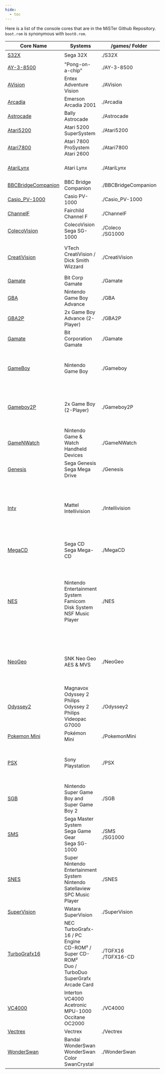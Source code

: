 ```yaml
---
hide:
  - toc
---
```


Here is a list of the console cores that are in the MiSTer Github Repository. `boot.rom` is synonymous with `boot0.rom`.

| Core Name                                                                       | Systems                                                                                                 | /games/ Folder          | BIOS                                                                                                                                          | SDRAM    |
| ------------------------------------------------------------------------------- | ------------------------------------------------------------------------------------------------------- | ----------------------- | --------------------------------------------------------------------------------------------------------------------------------------------- | -------- |
| [S32X](https://github.com/MiSTer-devel/S32X_MiSTer)                             | Sega 32X                                                                                                | ./S32X                  |                                                                                                                                               | ✔️       |
| [AY-3-8500](https://github.com/MiSTer-devel/AY-3-8500-MiSTer)                   | "Pong-on-a-chip"                                                                                        | ./AY-3-8500             |                                                                                                                                               |          |
| [AVision](https://github.com/MiSTer-devel/AdventureVision_MiSTer)               | Entex Adventure Vision                                                                                  | ./AVision               |                                                                                                                                               |          |
| [Arcadia](https://github.com/MiSTer-devel/Arcadia_MiSTer)                       | Emerson Arcadia 2001                                                                                    | ./Arcadia               |                                                                                                                                               |          |
| [Astrocade](https://github.com/MiSTer-devel/Astrocade_MiSTer)                   | Bally Astrocade                                                                                         | ./Astrocade             | boot0.rom                                                                                                                                     |          |
| [Atari5200](https://github.com/MiSTer-devel/Atari800_MiSTer)                    | Atari 5200 SuperSystem                                                                                  | ./Atari5200             |                                                                                                                                               |          |
| [Atari7800](https://github.com/MiSTer-devel/Atari7800_MiSTer)                   | Atari 7800 ProSystem<br>Atari 2600                                                                      | ./Atari7800             | boot0.rom (optional)                                                                                                                          | ✔️       |
| [AtariLynx](https://github.com/MiSTer-devel/AtariLynx_MiSTer)                   | Atari Lynx                                                                                              | ./AtariLynx             | boot0.rom = bootrom (lynxboot.img)                                                                                                            | ✔️       |
| [BBCBridgeCompanion](https://github.com/MiSTer-devel/BBCBridgeCompanion_MiSTer) | BBC Bridge Companion                                                                                    | ./BBCBridgeCompanion    |                                                                                                                                               |          |
| [Casio_PV-1000](https://github.com/MiSTer-devel/Casio_PV-1000_MiSTer)           | Casio PV-1000                                                                                           | ./Casio_PV-1000         |                                                                                                                                               |          |
| [ChannelF](https://github.com/MiSTer-devel/ChannelF_MiSTer)                     | Fairchild Channel F                                                                                     | ./ChannelF              |                                                                                                                                               |          |
| [ColecoVision](https://github.com/MiSTer-devel/ColecoVision_MiSTer)             | ColecoVision<br>Sega SG-1000                                                                            | ./Coleco<br>./SG1000    |                                                                                                                                               | ✔️       |
| [CreatiVision](https://github.com/MiSTer-devel/CreatiVision_MiSTer)             | VTech CreatiVision / Dick Smith Wizzard                                                                 | ./CreatiVision          | boot0.rom (bios)<br>boot1.rom (autoload a game)                                                                                               |          |
| [Gamate](https://github.com/MiSTer-devel/Gamate_MiSTer)                         | Bit Corp Gamate                                                                                         | ./Gamate                | boot0.rom                                                                                                                                     | ✔️       |
| [GBA](https://github.com/MiSTer-devel/GBA_MiSTer)                               | Nintendo Game Boy Advance                                                                               | ./GBA                   | boot0.rom (recommended)                                                                                                                       | Optional |
| [GBA2P](https://github.com/MiSTer-devel/GBA_MiSTer/tree/GBA2P)                  | 2x Game Boy Advance (2-Player)                                                                          | ./GBA2P                 | boot0.rom (recommended)                                                                                                                       | ✔️       |
| [Gamate](https://github.com/MiSTer-devel/Gamate_MiSTer)                         | Bit Corporation Gamate                                                                                  | ./Gamate                | boot0.rom                                                                                                                                     | ✔️       |
| [GameBoy](https://github.com/MiSTer-devel/Gameboy_MiSTer)                       | Nintendo Game Boy                                                                                       | ./Gameboy               | boot1.rom = Gameboy Color BIOS<br>boot2.rom = autoload a game                                                                                 | ✔️       |
| [Gameboy2P](https://github.com/MiSTer-devel/Gameboy_MiSTer/tree/Gameboy2P)      | 2x Game Boy (2-Player)                                                                                  | ./Gameboy2P             | boot1.rom = Gameboy Color BIOS<br>boot2.rom = autoload a game                                                                                 | ✔️       |
| [GameNWatch](https://github.com/MiSTer-devel/GnW_MiSTer)                        | Nintendo Game & Watch Handheld Devices                                                                  | ./GameNWatch            |                                                                                                                                               | ✔️       |
| [Genesis](https://github.com/MiSTer-devel/Genesis_MiSTer)                       | Sega Genesis<br>Sega Mega Drive                                                                         | ./Genesis               |                                                                                                                                               | Optional |
| [Intv](https://github.com/MiSTer-devel/Intv_MiSTer)                             | Mattel Intellivision                                                                                    | ./Intellivision         | boot0.rom = exec.bin<br>boot1.rom = grom.bin<br>boot2.rom = sp0256-012.bin<br>boot3.rom = ecs.bin                                             |          |
| [MegaCD](https://github.com/MiSTer-devel/MegaCD_MiSTer)                         | Sega CD<br>Sega Mega-CD                                                                                 | ./MegaCD                | boot0.rom<br>cd\_bios.rom = separate folder BIOS                                                                                              | ✔️       |
| [NES](https://github.com/MiSTer-devel/NES_MiSTer)                               | Nintendo Entertainment System<br>Famicom Disk System<br>NSF Music Player                                | ./NES                   | boot0.rom = FDS BIOS<br>boot1.rom = NES Cart (optional)<br>boot2.rom = blank FDS image (optional)<br>boot3.rom = .PAL Palette File (optional) | ✔️       |
| [NeoGeo](https://github.com/MiSTer-devel/NeoGeo_MiSTer)                         | SNK Neo Geo AES & MVS                                                                                   | ./NeoGeo                | 000-lo.lo<br>sfix.sfix<br>sp-s2.sp1 (MVS)<br>neo-epo.sp1 (AES)<br>uni-bios.rom                                                                | ✔️       |
| [Odyssey2](https://github.com/MiSTer-devel/Odyssey2_MiSTer)                     | Magnavox Odyssey 2<br>Philips Odyssey 2<br>Philips Videopac G7000                                       | ./Odyssey2              |                                                                                                                                               |          |
| [Pokemon Mini](https://github.com/MiSTer-devel/PokemonMini_MiSTer)              | Pokémon Mini                                                                                            | ./PokemonMini           | boot.rom                                                                                                                                      | ✔️       |
| [PSX](https://github.com/MiSTer-devel/PSX_MiSTer)                               | Sony Playstation                                                                                        | ./PSX                   | boot0.rom = Japanese BIOS<br>boot1.rom = English BIOS<br>boot2.rom = Europe BIOS                                                              | ✔️       |
| [SGB](https://github.com/MiSTer-devel/SGB_MiSTer)                               | Nintendo Super Game Boy and Super Game Boy 2                                                            | ./SGB                   | *.sfc (SGB bios, selectable in core)                                                                                                          | ✔️       |
| [SMS](https://github.com/MiSTer-devel/SMS_MiSTer)                               | Sega Master System<br>Sega Game Gear<br>Sega SG-1000                                                    | ./SMS<br>./SG1000       |                                                                                                                                               | ✔️       |
| [SNES](https://github.com/MiSTer-devel/SNES_MiSTer)                             | Super Nintendo Entertainment System<br>Nintendo Satellaview<br>SPC Music Player                         | ./SNES                  | bsx\_bios.rom = Satellaview ROM                                                                                                               | ✔️       |
| [SuperVision](SuperVision_MiSTer)                                               | Watara SuperVision                                                                                      | ./SuperVision           |                                                                                                                                               | ✔️       |
| [TurboGrafx16](https://github.com/MiSTer-devel/TurboGrafx16_MiSTer)             | NEC TurboGrafx-16 / PC Engine<br>CD-ROM² / Super CD-ROM²<br>Duo / TurboDuo<br>SuperGrafx<br>Arcade Card | ./TGFX16<br>./TGFX16-CD | cd\_bios.rom = BIOS Place in tgfx16-cd                                                                                                        | Optional |
| [VC4000](https://github.com/MiSTer-devel/VC4000_MiSTer)                         | Interton VC4000<br>Acetronic MPU-1000<br>Occitane OC2000                                                | ./VC4000                |                                                                                                                                               |          |
| [Vectrex](https://github.com/MiSTer-devel/Vectrex_MiSTer)                       | Vectrex                                                                                                 | ./Vectrex               |                                                                                                                                               |          |
| [WonderSwan](https://github.com/MiSTer-devel/WonderSwan_MiSTer)                 | Bandai WonderSwan<br>WonderSwan Color<br>SwanCrystal                                                    | ./WonderSwan            | boot0.rom = WonderSwan<br>boot1.rom = WonderSwan Color                                                                                        | ✔️       |
